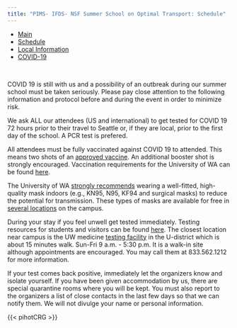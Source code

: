 ```yaml
---
title: "PIMS- IFDS- NSF Summer School on Optimal Transport: Schedule"
---
```


<ul class="nav nav-pills">
  <li class="nav-item">
    <a class="nav-link" href="../">Main</a>
  </li>
  <li class="nav-item">
    <a class="nav-link" href="#">Schedule</a>
  </li>
  <li class="nav-item">
    <a class="nav-link" href="../localinfo">Local Information</a>
  </li>
  <li class="nav-item">
    <a class="nav-link active" href="#">COVID-19</a>
  </li>
</ul>

<br>

COVID 19 is still with us and a possibility of an outbreak during our summer school must be taken seriously. 
Please pay close attention to the following information and protocol before and during the event in order to minimize risk. 

We ask ALL our attendees (US and international) to get tested for COVID 19 72 hours prior to their travel to Seattle or, if they are local, prior to the first day of the school. A PCR test is prefered. 

All attendees must be fully vaccinated against COVID 19 to attended. This means two shots of an [approved vaccine](https://www.cdc.gov/coronavirus/2019-ncov/vaccines/people-vaccinated-abroad.html). An additional booster shot is strongly encouraged. Vaccination requirements for the University of WA can be found [here](https://www.washington.edu/coronavirus/vaccination-requirement/). 

The University of WA [strongly recommends](https://www.ehs.washington.edu/covid-19-prevention-and-response/face-covering-policy) wearing a well-fitted, high-quality mask indoors (e.g., KN95, N95, KF94 and surgical masks) to reduce the potential for transmission. These types of masks are available for free in [several locations](https://www.washington.edu/coronavirus/2022/01/27/where-to-pick-up-free-high-quality-masks-starting-jan-31/) on the campus.


During your stay if you feel unwell get tested immediately. Testing resources for students and visitors can be found [here](https://www.washington.edu/coronavirus/student-faq/#testloc). The closest location near campus is the UW medicine [testing facility](https://goo.gl/maps/wpRVwHzLtUPTohyr6) in the U-district which is about 15 minutes walk. Sun-Fri 9 a.m. - 5:30 p.m.  It is a walk-in site although appointments are encouraged. You may call them at 833.562.1212 for more information.  

If your test comes back positive, immediately let the organizers know and isolate yourself. If you have been given accommodation by us, there are special quarantine rooms where you will be kept. You must also report to the organizers a list of close contacts in the last few days so that we can notify them. We will not divulge your name or personal information.  


{{< pihotCRG >}}

